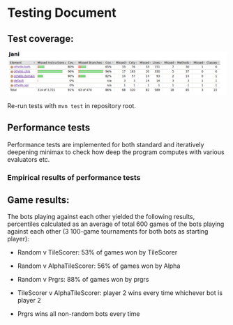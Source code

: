 <!--

    Mitä on testattu, miten tämä tehtiin
    Minkälaisilla syötteillä testaus tehtiin (vertailupainotteisissa töissä tärkeää)
    Miten testit voidaan toistaa ZEK
    Ohjelman toiminnan empiirisen testauksen tulosten esittäminen graafisessa muodossa.
    Testaus on ideaalitapauksessa suoritettava ohjelma. Tällöin testi on helposti toistettavissa, mikä helpottaa toteutuksen tekoa jo varhaisessa vaiheessa. Javalla tehdyissä töissä on erittäin suositeltavaa käyttää testaukseen JUnitia. ZEK

-->

# Testing Document

## Test coverage:
<img src="https://github.com/korolainenriikka/Jani/blob/master/documentation/images/testcoverage_week6.png"/>

Re-run tests with `mvn test` in repository root.

## Performance tests

Performance tests are implemented for both standard and iteratively deepening minimax to check how deep the program computes with various evaluators etc.


### Empirical results of performance tests
<!-- 
tänne joku grafiikka mitähelee
-->

## Game results:

The bots playing against each other yielded the following results, percentiles calculated as an average of total 600 games of the bots playing against each other (3 100-game tournaments for both bots as starting player):

* Random v TileScorer: 53% of games won by TileScorer

* Random v AlphaTileScorer: 56% of games won by Alpha

* Random v Prgrs: 88% of games won by prgrs

* TileScorer v AlphaTileScorer: player 2 wins every time whichever bot is player 2

* Prgrs wins all non-random bots every time



